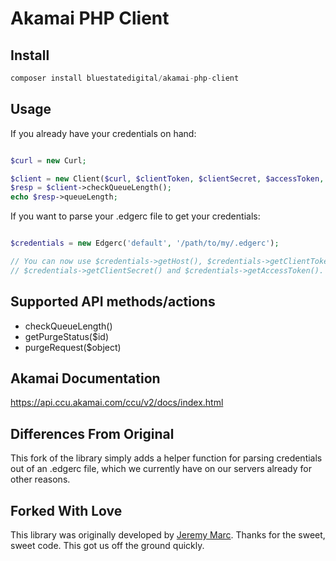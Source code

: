 # Akamai PHP Client

## Install
```php
composer install bluestatedigital/akamai-php-client
```

## Usage
If you already have your credentials on hand:

```php

$curl = new Curl;

$client = new Client($curl, $clientToken, $clientSecret, $accessToken, $baseUrl);
$resp = $client->checkQueueLength();
echo $resp->queueLength;
```

If you want to parse your .edgerc file to get your credentials:

```php

$credentials = new Edgerc('default', '/path/to/my/.edgerc');

// You can now use $credentials->getHost(), $credentials->getClientToken(),
// $credentials->getClientSecret() and $credentials->getAccessToken().
```


## Supported API methods/actions
- checkQueueLength()
- getPurgeStatus($id)
- purgeRequest($object)


## Akamai Documentation
https://api.ccu.akamai.com/ccu/v2/docs/index.html


## Differences From Original
This fork of the library simply adds a helper function for parsing credentials out of an .edgerc file, which we currently have on our servers already for other reasons.


## Forked With Love
This library was originally developed by [Jeremy Marc](https://github.com/jeremymarc).  Thanks for the sweet, sweet code.  This got us off the ground quickly.
